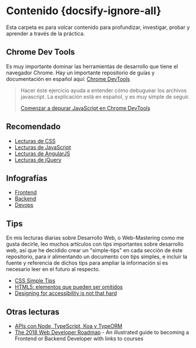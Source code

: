 # Contenido {docsify-ignore-all}

Esta carpeta es para volcar contenido para profundizar, investigar, probar y aprender a través de la práctica.

## Chrome Dev Tools

Es muy importante dominar las herramientas de desarrollo que tiene el navegador Chrome. Hay un importante repositorio de guías y documentación en español aquí: [Chrome DevTools](https://developers.google.com/web/tools/chrome-devtools/?hl=es)

>Hacer éste ejercicio ayuda a entender cómo debuguear los archivos javascript. La explicación está en español, y es muy simple de seguir.
>
>[Comenzar a depurar JavaScript en Chrome DevTools](https://developers.google.com/web/tools/chrome-devtools/javascript/?hl=es)

## Recomendado

- [Lecturas de CSS](/c/css/#lecturas)
- [Lecturas de JavaScript](/c/js/#lecturas)
- [Lecturas de AngularJS](/c/angularjs/#lecturas)
- [Lecturas de jQuery](/c/jquery/#lecturas)

## Infografías

- [Frontend](/c/frontend-roadmap.md)
- [Backend](/c/backend-roadmap.md)
- [Devops](/c/devops-roadmap.md)

## Tips

En mis lecturas diarias sobre Desarrollo Web, o Web-Mastering como me gusta decirle, leo muchos artículos con tips importantes sobre desarrollo web, así que he decidido crear un "simple-tips" en cada sección de éste repositorio, para ir alimentando un documento con tips simples, e incluir la fuente y referencia de dichos tips para ampliar la información si es necesario leer en el futuro al respecto.

- [CSS Simple Tips](/c/css/simple-tips.md)
- [HTML5: elementos que pueden ser omitidos](https://html.spec.whatwg.org/multipage/syntax.html#syntax-tag-omission)
- [Designing for accessibility is not that hard](https://uxdesign.cc/designing-for-accessibility-is-not-that-hard-c04cc4779d94)

## Otras lecturas

- [APIs con Node, TypeScript, Koa y TypeORM](http://blog.koalite.com/2018/07/apis-con-node-typescript-koa-y-typeorm/?utm_source=rss&utm_medium=rss&utm_campaign=apis-con-node-typescript-koa-y-typeorm)
- [The 2018 Web Developer Roadmap](https://codeburst.io/the-2018-web-developer-roadmap-826b1b806e8d) - An illustrated guide to becoming a Frontend or Backend Developer with links to courses
